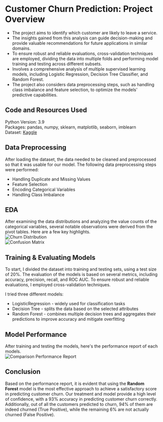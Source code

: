# Customer Churn Prediction: Project Overview
- The project aims to identify which customer are likely to leave a service.
- The insights gained from this analysis can guide decision-making and provide valuable recommendations for future applications in similar domains.
- To ensure robust and reliable evaluations, cross-validation techniques are employed, dividing the data into multiple folds and performing model training and testing across different subsets.
- Involves a comprehensive analysis of multiple supervised learning models, including Logistic Regression, Decision Tree Classifier, and Random Forest.
- The project also considers data preprocessing steps, such as handling class imbalance and feature selection, to optimize the models' predictive capabilities.

## Code and Resources Used
Python Version: 3.9<br>
Packages: pandas, numpy, sklearn, matplotlib, seaborn, imblearn<br>
Dataset: [Kaggle](https://www.kaggle.com/datasets/mnassrib/telecom-churn-datasets)

## Data Preprocessing
After loading the dataset, the data needed to be cleaned and preprocessed so that it was usable for our model. The following data preprocessing steps were performed:
- Handling Duplicate and Missing Values
- Feature Selection
- Encoding Categorical Variables
- Handling Class Imbalance

## EDA
After examining the data distributions and analyzing the value counts of the categorical variables, several notable observations were derived from the pivot tables. Here are a few key highlights.<br>
![Churn Distribution](https://github.com/farhanulf/Project_1/blob/main/Churn%20Distribution.png)<br>
![Confusion Matrix](https://github.com/farhanulf/Project_1/blob/main/Confusion%20Matrix.png)

## Training & Evaluating Models
To start, I divided the dataset into training and testing sets, using a test size of 20%. The evaluation of the models is based on several metrics, including accuracy, precision, recall, and ROC AUC. To ensure robust and reliable evaluations, I employed cross-validation techniques.

I tried three different models:
- LogisticRegression - widely used for classification tasks
- Decision Tree - splits the data based on the selected attributes
- Random Forest - combines multiple decision trees and aggregates their predictions to improve accuracy and mitigate overfitting

## Model Performance
After training and testing the models, here's the performance report of each models.<br>
![Comparison Performance Report](https://github.com/farhanulf/Project_1/blob/main/Performance%20Report.png)<br>

## Conclusion
Based on the performance report, it is evident that using the <b>Random Forest</b> model is the most effective approach to achieve a satisfactory score in predicting customer churn. Our treatment and model provide a high level of confidence, with a 93% accuracy in predicting customer churn correctly. Additionally, out of all the customers predicted to churn, 94% of them are indeed churned (True Positive), while the remaining 6% are not actually churned (False Positive).
